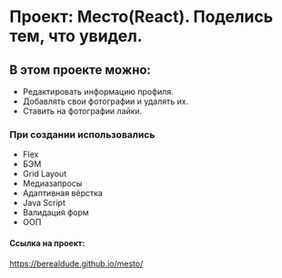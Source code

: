 # Проект: Место(React). Поделись тем, что увидел.

## В этом проекте можно:
* Редактировать информацию профиля.
* Добавлять свои фотографии и удалять их.
* Ставить на фотографии лайки.

### При создании использовались
* Flex
* БЭМ
* Grid Layout
* Медиазапросы
* Адаптивная вёрстка
* Java Script
* Валидация форм 
* ООП

#### Ссылка на проект:
https://berealdude.github.io/mesto/